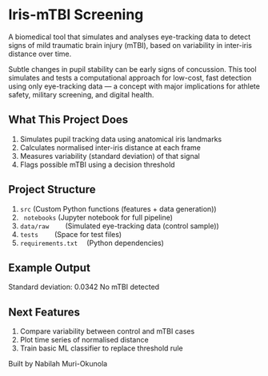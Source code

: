 # Iris-mTBI Screening

A biomedical tool that simulates and analyses eye-tracking data to detect signs of mild traumatic brain injury (mTBI), based on variability in inter-iris distance over time.

Subtle changes in pupil stability can be early signs of concussion. This tool simulates and tests a computational approach for low-cost, fast detection using only eye-tracking data — a concept with major implications for athlete safety, military screening, and digital health.

## What This Project Does

1. Simulates pupil tracking data using anatomical iris landmarks
2. Calculates normalised inter-iris distance at each frame
3. Measures variability (standard deviation) of that signal
4. Flags possible mTBI using a decision threshold

## Project Structure

1. ``` src ```                  (Custom Python functions (features + data generation))
2. ``` notebooks```            (Jupyter notebook for full pipeline)
3. ```data/raw    ```        (Simulated eye-tracking data (control sample))
4. ```tests    ```          (Space for test files)
5. ```requirements.txt  ```   (Python dependencies)


## Example Output

Standard deviation: 0.0342
No mTBI detected


## Next Features

1. Compare variability between control and mTBI cases
2. Plot time series of normalised distance
3. Train basic ML classifier to replace threshold rule

Built by Nabilah Muri-Okunola
